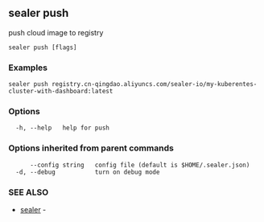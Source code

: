 ## sealer push

push cloud image to registry

```
sealer push [flags]
```

### Examples

```
sealer push registry.cn-qingdao.aliyuncs.com/sealer-io/my-kuberentes-cluster-with-dashboard:latest
```

### Options

```
  -h, --help   help for push
```

### Options inherited from parent commands

```
      --config string   config file (default is $HOME/.sealer.json)
  -d, --debug           turn on debug mode
```

### SEE ALSO

* [sealer](sealer.md)	 - 

